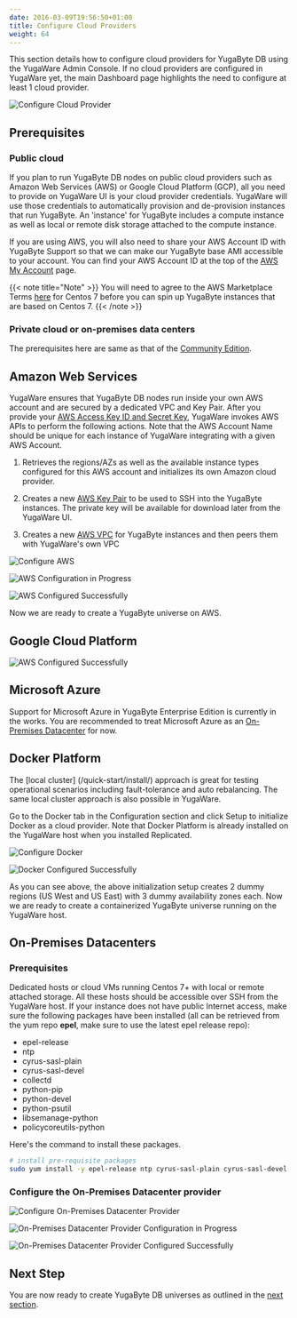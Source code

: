 ```yaml
---
date: 2016-03-09T19:56:50+01:00
title: Configure Cloud Providers
weight: 64
---
```


This section details how to configure cloud providers for YugaByte DB using the YugaWare Admin Console. If no cloud providers are configured in YugaWare yet, the main Dashboard page highlights the need to configure at least 1 cloud provider.

![Configure Cloud Provider](/images/configure-cloud-provider.png)

## Prerequisites

### Public cloud

If you plan to run YugaByte DB nodes on public cloud providers such as Amazon Web Services (AWS) or Google Cloud Platform (GCP), all you need to provide on YugaWare UI is your cloud provider credentials. YugaWare will use those credentials to automatically provision and de-provision instances that run YugaByte. An 'instance' for YugaByte includes a compute instance as well as local or remote disk storage attached to the compute instance.

If you are using AWS, you will also need to share your AWS Account ID with YugaByte Support so that we can make our YugaByte base AMI accessible to your account. You can find your AWS Account ID at the top of the [AWS My Account](https://console.aws.amazon.com/billing/home?#/account) page.

{{< note title="Note" >}}
You will need to agree to the AWS Marketplace Terms [here](https://aws.amazon.com/marketplace/pp/B00O7WM7QW) for Centos 7 before you can spin up YugaByte instances that are based on Centos 7. 
{{< /note >}}

### Private cloud or on-premises data centers

The prerequisites here are same as that of the [Community Edition](/deploy/community-edition/#prerequisites).

## Amazon Web Services

YugaWare ensures that YugaByte DB nodes run inside your own AWS account and are secured by a dedicated VPC and Key Pair. After you provide your [AWS Access Key ID and Secret Key](http://docs.aws.amazon.com/general/latest/gr/managing-aws-access-keys.html), YugaWare invokes AWS APIs to perform the following actions. Note that the AWS Account Name should be unique for each instance of YugaWare integrating with a given AWS Account.

1. Retrieves the regions/AZs as well as the available instance types configured for this AWS account and initializes its own Amazon cloud provider.

2. Creates a new [AWS Key Pair](https://docs.aws.amazon.com/AWSEC2/latest/UserGuide/ec2-key-pairs.html) to be used to SSH into the YugaByte instances. The private key will be available for download later from the YugaWare UI.

3. Creates a new [AWS VPC](https://docs.aws.amazon.com/AWSEC2/latest/UserGuide/using-vpc.html) for YugaByte instances and then peers them with YugaWare's own VPC

![Configure AWS](/images/configure-aws-1.png)

![AWS Configuration in Progress](/images/configure-aws-2.png)

![AWS Configured Successfully](/images/configure-aws-3.png)

Now we are ready to create a YugaByte universe on AWS.

## Google Cloud Platform

![AWS Configured Successfully](/images/configure-gcp-3.png)

## Microsoft Azure

Support for Microsoft Azure in YugaByte Enterprise Edition is currently in the works. You are recommended to treat Microsoft Azure as an [On-Premises Datacenter](/deploy/enterprise-edition/configure-cloud-providers/#on-premises-datacenters) for now.

## Docker Platform

The [local cluster] (/quick-start/install/) approach is great for testing operational scenarios including fault-tolerance and auto rebalancing. The same local cluster approach is also possible in YugaWare.

Go to the Docker tab in the Configuration section and click Setup to initialize Docker as a cloud provider. Note that Docker Platform is already installed on the YugaWare host when you installed Replicated.

![Configure Docker](/images/configure-docker-1.png)

![Docker Configured Successfully](/images/configure-docker-2.png)

As you can see above, the above initialization setup creates 2 dummy regions (US West and US East) with 3 dummy availability zones each. Now we are ready to create a containerized YugaByte universe running on the YugaWare host.


## On-Premises Datacenters

### Prerequisites

Dedicated hosts or cloud VMs running Centos 7+ with local or remote attached storage. All these hosts should be accessible over SSH from the YugaWare host. If your instance does not have public Internet access, make sure the following packages have been installed (all can be retrieved from the yum repo **epel**, make sure to use the latest epel release repo):

- epel-release
- ntp
- cyrus-sasl-plain
- cyrus-sasl-devel
- collectd
- python-pip
- python-devel
- python-psutil
- libsemanage-python
- policycoreutils-python

Here's the command to install these packages.

```sh
# install pre-requisite packages
sudo yum install -y epel-release ntp cyrus-sasl-plain cyrus-sasl-devel collectd python-pip python-devel python-psutil libsemanage-python policycoreutils-python
```

### Configure the On-Premises Datacenter provider

![Configure On-Premises Datacenter Provider](/images/configure-onprem-1.png)

![On-Premises Datacenter Provider Configuration in Progress](/images/configure-onprem-2.png)

![On-Premises Datacenter Provider Configured Successfully](/images/configure-onprem-3.png)

## Next Step

You are now ready to create YugaByte DB universes as outlined  in the [next section](/manage/enterprise-edition/create-universe/).